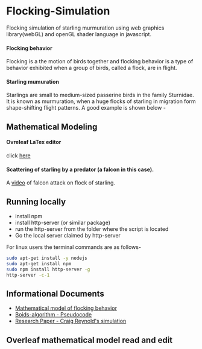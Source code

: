 # Flocking-Simulation
Flocking simulation of starling murmuration using web graphics library(webGL) and openGL shader language in javascript.

#### Flocking behavior
Flocking is a the motion of birds together and flocking behavior is a type of behavior exhibited when a group of birds, called a flock, are in flight.

#### Starling mumuration
Starlings are small to medium-sized passerine birds in the family Sturnidae. It is known as murmuration, when a huge flocks of starling in migration form shape-shifting flight patterns. A good example is shown below - 

## Mathematical Modeling

#### Ovreleaf LaTex editor
click [here](https://www.overleaf.com/15649991qxqnpwqzxvjr)


#### Scattering of starling by a predator (a falcon in this case).

A [video](https://www.youtube.com/watch?v=b8eZJnbDHIg) of falcon attack on flock of starling.


## Running locally

- install npm
- install http-server (or similar package)
- run the http-server from the folder where the script is located
- Go the local server claimed by http-server

For linux users the terminal commands are as follows-

```bash
sudo apt-get install -y nodejs
sudo apt-get install npm
sudo npm install http-server -g
http-server -c-1

```

## Informational Documents

- [Mathematical model of flocking behavior](http://www.diva-portal.org/smash/get/diva2:561907/FULLTEXT03.pdf)
- [Boids-algorithm - Pseudocode](http://www.kfish.org/boids/pseudocode.html)
- [Research Paper - Craig Reynold's simulation](http://www.csc.kth.se/utbildning/kandidatexjobb/datateknik/2011/rapport/erneholm_carl-oscar_K11044.pdf)

## Overleaf mathematical model read and edit
